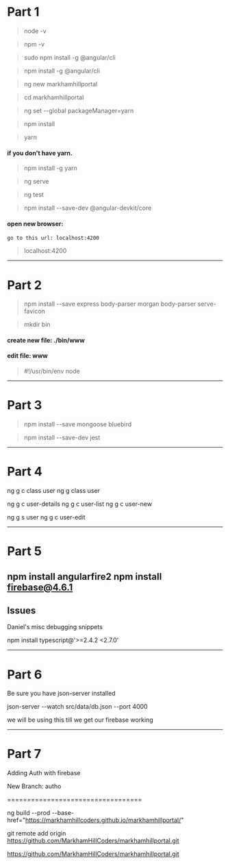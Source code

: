 # Part 1

> node -v

> npm -v

> sudo npm install -g @angular/cli

> npm install -g @angular/cli

> ng new markhamhillportal

> cd markhamhillportal

> ng set --global packageManager=yarn

> npm install 

> yarn

#### if you don't have yarn.

> npm install -g yarn 

> ng serve

> ng test

> npm install --save-dev @angular-devkit/core

####  open new browser: 
  	go to this url: localhost:4200
> localhost:4200

----------------------------------------------------------------

# Part 2

>  npm install --save express body-parser morgan body-parser serve-favicon

> mkdir bin

#### create new file:  ./bin/www

#### edit file: www

> #!/usr/bin/env node


----------------------------------------------------------------

# Part 3

> npm install --save mongoose bluebird

> npm install --save-dev jest


----------------------------------------------------------------

# Part 4

ng g c class user
ng g class user

ng g c user-details
ng g c user-list
ng g c user-new

ng g s user
ng g c user-edit



-----------------------------------------------------------

# Part 5

npm install angularfire2
npm install firebase@4.6.1
----------------------------------------------------------------

## Issues

Daniel's misc debugging snippets

  npm install typescript@'>=2.4.2 <2.7.0'

-----------------------------------------------------------

# Part 6

Be sure you have json-server installed

  json-server --watch src/data/db.json --port 4000

we will be using this till we get our firebase working

-----------------------------------------------------------

# Part 7

Adding Auth with firebase

New Branch: autho

==================================

ng build --prod --base-href="https://markhamhillcoders.github.io/markhamhillportal/"

git remote add origin https://github.com/MarkhamHillCoders/markhamhillportal.git

https://github.com/MarkhamHillCoders/markhamhillportal.git